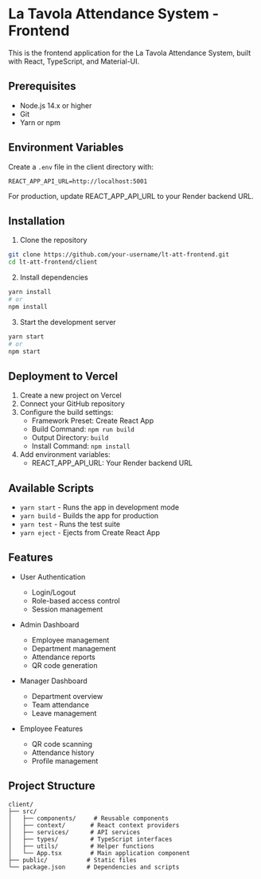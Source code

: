 # La Tavola Attendance System - Frontend

This is the frontend application for the La Tavola Attendance System, built with React, TypeScript, and Material-UI.

## Prerequisites

- Node.js 14.x or higher
- Git
- Yarn or npm

## Environment Variables

Create a `.env` file in the client directory with:

```env
REACT_APP_API_URL=http://localhost:5001
```

For production, update REACT_APP_API_URL to your Render backend URL.

## Installation

1. Clone the repository
```bash
git clone https://github.com/your-username/lt-att-frontend.git
cd lt-att-frontend/client
```

2. Install dependencies
```bash
yarn install
# or
npm install
```

3. Start the development server
```bash
yarn start
# or
npm start
```

## Deployment to Vercel

1. Create a new project on Vercel
2. Connect your GitHub repository
3. Configure the build settings:
   - Framework Preset: Create React App
   - Build Command: `npm run build`
   - Output Directory: `build`
   - Install Command: `npm install`
4. Add environment variables:
   - REACT_APP_API_URL: Your Render backend URL

## Available Scripts

- `yarn start` - Runs the app in development mode
- `yarn build` - Builds the app for production
- `yarn test` - Runs the test suite
- `yarn eject` - Ejects from Create React App

## Features

- User Authentication
  - Login/Logout
  - Role-based access control
  - Session management

- Admin Dashboard
  - Employee management
  - Department management
  - Attendance reports
  - QR code generation

- Manager Dashboard
  - Department overview
  - Team attendance
  - Leave management

- Employee Features
  - QR code scanning
  - Attendance history
  - Profile management

## Project Structure

```
client/
├── src/
│   ├── components/     # Reusable components
│   ├── context/       # React context providers
│   ├── services/      # API services
│   ├── types/         # TypeScript interfaces
│   ├── utils/         # Helper functions
│   └── App.tsx        # Main application component
├── public/           # Static files
└── package.json      # Dependencies and scripts
``` 